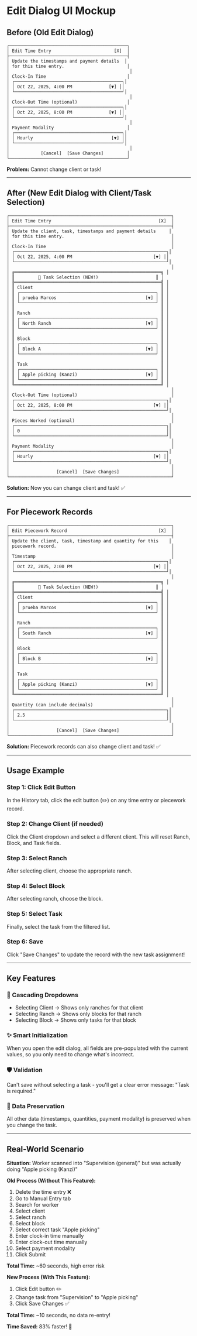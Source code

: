 # Edit Dialog UI Mockup

## Before (Old Edit Dialog)
```
┌─────────────────────────────────────────────┐
│ Edit Time Entry                        [X]  │
├─────────────────────────────────────────────┤
│ Update the timestamps and payment details  │
│ for this time entry.                        │
│                                              │
│ Clock-In Time                               │
│ ┌─────────────────────────────────────────┐│
│ │ Oct 22, 2025, 4:00 PM              [▼] ││
│ └─────────────────────────────────────────┘│
│                                              │
│ Clock-Out Time (optional)                   │
│ ┌─────────────────────────────────────────┐│
│ │ Oct 22, 2025, 8:00 PM              [▼] ││
│ └─────────────────────────────────────────┘│
│                                              │
│ Payment Modality                            │
│ ┌─────────────────────────────────────────┐│
│ │ Hourly                              [▼] ││
│ └─────────────────────────────────────────┘│
│                                              │
│            [Cancel]  [Save Changes]         │
└─────────────────────────────────────────────┘
```
**Problem:** Cannot change client or task!

---

## After (New Edit Dialog with Client/Task Selection)
```
┌──────────────────────────────────────────────────────────────┐
│ Edit Time Entry                                         [X]  │
├──────────────────────────────────────────────────────────────┤
│ Update the client, task, timestamps and payment details     │
│ for this time entry.                                         │
│                                                              │
│ Clock-In Time                                                │
│ ┌──────────────────────────────────────────────────────────┐│
│ │ Oct 22, 2025, 4:00 PM                               [▼] ││
│ └──────────────────────────────────────────────────────────┘│
│                                                              │
│ ╔════════════════════════════════════════════════════════╗ │
│ ║         🎯 Task Selection (NEW!)                      ║ │
│ ╠════════════════════════════════════════════════════════╣ │
│ ║ Client                                                 ║ │
│ ║ ┌────────────────────────────────────────────────────┐ ║ │
│ ║ │ prueba Marcos                                  [▼] │ ║ │
│ ║ └────────────────────────────────────────────────────┘ ║ │
│ ║                                                        ║ │
│ ║ Ranch                                                  ║ │
│ ║ ┌────────────────────────────────────────────────────┐ ║ │
│ ║ │ North Ranch                                    [▼] │ ║ │
│ ║ └────────────────────────────────────────────────────┘ ║ │
│ ║                                                        ║ │
│ ║ Block                                                  ║ │
│ ║ ┌────────────────────────────────────────────────────┐ ║ │
│ ║ │ Block A                                        [▼] │ ║ │
│ ║ └────────────────────────────────────────────────────┘ ║ │
│ ║                                                        ║ │
│ ║ Task                                                   ║ │
│ ║ ┌────────────────────────────────────────────────────┐ ║ │
│ ║ │ Apple picking (Kanzi)                          [▼] │ ║ │
│ ║ └────────────────────────────────────────────────────┘ ║ │
│ ╚════════════════════════════════════════════════════════╝ │
│                                                              │
│ Clock-Out Time (optional)                                    │
│ ┌──────────────────────────────────────────────────────────┐│
│ │ Oct 22, 2025, 8:00 PM                               [▼] ││
│ └──────────────────────────────────────────────────────────┘│
│                                                              │
│ Pieces Worked (optional)                                     │
│ ┌──────────────────────────────────────────────────────────┐│
│ │ 0                                                        ││
│ └──────────────────────────────────────────────────────────┘│
│                                                              │
│ Payment Modality                                             │
│ ┌──────────────────────────────────────────────────────────┐│
│ │ Hourly                                              [▼] ││
│ └──────────────────────────────────────────────────────────┘│
│                                                              │
│                  [Cancel]  [Save Changes]                    │
└──────────────────────────────────────────────────────────────┘
```
**Solution:** Now you can change client and task! ✅

---

## For Piecework Records
```
┌──────────────────────────────────────────────────────────────┐
│ Edit Piecework Record                                   [X]  │
├──────────────────────────────────────────────────────────────┤
│ Update the client, task, timestamp and quantity for this    │
│ piecework record.                                            │
│                                                              │
│ Timestamp                                                    │
│ ┌──────────────────────────────────────────────────────────┐│
│ │ Oct 22, 2025, 2:00 PM                               [▼] ││
│ └──────────────────────────────────────────────────────────┘│
│                                                              │
│ ╔════════════════════════════════════════════════════════╗ │
│ ║         🎯 Task Selection (NEW!)                      ║ │
│ ╠════════════════════════════════════════════════════════╣ │
│ ║ Client                                                 ║ │
│ ║ ┌────────────────────────────────────────────────────┐ ║ │
│ ║ │ prueba Marcos                                  [▼] │ ║ │
│ ║ └────────────────────────────────────────────────────┘ ║ │
│ ║                                                        ║ │
│ ║ Ranch                                                  ║ │
│ ║ ┌────────────────────────────────────────────────────┐ ║ │
│ ║ │ South Ranch                                    [▼] │ ║ │
│ ║ └────────────────────────────────────────────────────┘ ║ │
│ ║                                                        ║ │
│ ║ Block                                                  ║ │
│ ║ ┌────────────────────────────────────────────────────┐ ║ │
│ ║ │ Block B                                        [▼] │ ║ │
│ ║ └────────────────────────────────────────────────────┘ ║ │
│ ║                                                        ║ │
│ ║ Task                                                   ║ │
│ ║ ┌────────────────────────────────────────────────────┐ ║ │
│ ║ │ Apple picking (Kanzi)                          [▼] │ ║ │
│ ║ └────────────────────────────────────────────────────┘ ║ │
│ ╚════════════════════════════════════════════════════════╝ │
│                                                              │
│ Quantity (can include decimals)                              │
│ ┌──────────────────────────────────────────────────────────┐│
│ │ 2.5                                                      ││
│ └──────────────────────────────────────────────────────────┘│
│                                                              │
│                  [Cancel]  [Save Changes]                    │
└──────────────────────────────────────────────────────────────┘
```
**Solution:** Piecework records can also change client and task! ✅

---

## Usage Example

### Step 1: Click Edit Button
In the History tab, click the edit button (✏️) on any time entry or piecework record.

### Step 2: Change Client (if needed)
Click the Client dropdown and select a different client. This will reset Ranch, Block, and Task fields.

### Step 3: Select Ranch
After selecting client, choose the appropriate ranch.

### Step 4: Select Block
After selecting ranch, choose the block.

### Step 5: Select Task
Finally, select the task from the filtered list.

### Step 6: Save
Click "Save Changes" to update the record with the new task assignment!

---

## Key Features

### 🔄 Cascading Dropdowns
- Selecting Client → Shows only ranches for that client
- Selecting Ranch → Shows only blocks for that ranch  
- Selecting Block → Shows only tasks for that block

### ✨ Smart Initialization
When you open the edit dialog, all fields are pre-populated with the current values, so you only need to change what's incorrect.

### 🛡️ Validation
Can't save without selecting a task - you'll get a clear error message: "Task is required."

### 💾 Data Preservation
All other data (timestamps, quantities, payment modality) is preserved when you change the task.

---

## Real-World Scenario

**Situation:** Worker scanned into "Supervision (general)" but was actually doing "Apple picking (Kanzi)"

**Old Process (Without This Feature):**
1. Delete the time entry ❌
2. Go to Manual Entry tab
3. Search for worker
4. Select client
5. Select ranch
6. Select block
7. Select correct task "Apple picking"
8. Enter clock-in time manually
9. Enter clock-out time manually
10. Select payment modality
11. Click Submit

**Total Time:** ~60 seconds, high error risk

**New Process (With This Feature):**
1. Click Edit button ✏️
2. Change task from "Supervision" to "Apple picking"
3. Click Save Changes ✅

**Total Time:** ~10 seconds, no data re-entry!

**Time Saved:** 83% faster! 🚀
